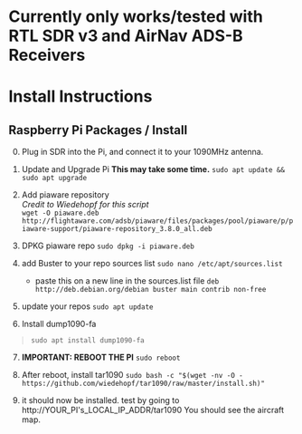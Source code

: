 # Currently only works/tested with RTL SDR v3 and AirNav ADS-B Receivers

# Install Instructions

## Raspberry Pi Packages / Install

0. Plug in SDR into the Pi, and connect it to your 1090MHz antenna.

1.  Update and Upgrade Pi
**This may take some time.**
`sudo apt update && sudo apt upgrade`

2. Add piaware repository\
*Credit to Wiedehopf for this script*\
`wget -O piaware.deb http://flightaware.com/adsb/piaware/files/packages/pool/piaware/p/piaware-support/piaware-repository_3.8.0_all.deb`

3. DPKG piaware repo
`sudo dpkg -i piaware.deb`

4. add Buster to your repo sources list
    `sudo nano /etc/apt/sources.list`
    - paste this on a new line in the sources.list file
    `deb http://deb.debian.org/debian buster main contrib non-free`

5. update your repos
`sudo apt update`

6. Install dump1090-fa
> ```sudo apt install dump1090-fa```

7. **IMPORTANT: REBOOT THE PI** 
`sudo reboot`

8. After reboot, install tar1090
`sudo bash -c "$(wget -nv -O - https://github.com/wiedehopf/tar1090/raw/master/install.sh)"`

9. it should now be installed. test by going to http://YOUR_PI's_LOCAL_IP_ADDR/tar1090 
   You should see the aircraft map.